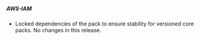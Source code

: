 ##### AWS-IAM

- Locked dependencies of the pack to ensure stability for versioned core packs. No changes in this release.
